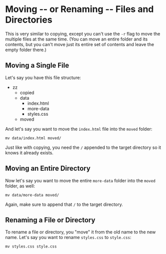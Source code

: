 # Moving -- or Renaming -- Files and Directories

This is very similar to copying, except you can't use the `-r` flag to move the multiple files at the same time.  (You can move an entire folder and its contents, but you can't move just its entire set of contents and leave the empty folder there.)


## Moving a Single File

Let's say you have this file structure:

- zz
  - copied
  - data
    - index.html
    - more-data
    - styles.css
  - moved

And let's say you want to move the `index.html` file into the `moved` folder:

`mv data/index.html moved/`

Just like with copying, you need the `/` appended to the target directory so it knows it already exists.


## Moving an Entire Directory

Now let's say you want to move the entire `more-data` folder into the `moved` folder, as well:

`mv data/more-data moved/`

Again, make sure to append that `/` to the target directory.


## Renaming a File or Directory

To rename a file or directory, you "move" it from the old name to the new name.  Let's say you want to rename `styles.css` to `style.css`:

`mv styles.css style.css`

